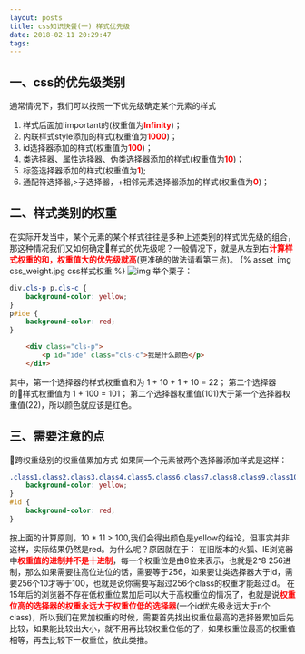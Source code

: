 ```yaml
---
layout: posts
title: css知识快餐(一) 样式优先级
date: 2018-02-11 20:29:47
tags:
---
```

## 一、css的优先级类别
通常情况下，我们可以按照一下优先级确定某个元素的样式
1. 样式后面加!important的(权重值为<font color="red">__Infinity__</font>)；
2. 内联样式style添加的样式(权重值为<font color="red">__1000__</font>)；
3. id选择器添加的样式(权重值为<font color="red">__100__</font>)；
4. 类选择器、属性选择器、伪类选择器添加的样式(权重值为<font color="red">__10__</font>)；
5. 标签选择器添加的样式(权重值为<font color="red">__1__</font>);
6. 通配符选择器,>子选择器，+相邻元素选择器添加的样式(权重值为<font color="red">__0__</font>)；
<!-- more -->

## 二、样式类别的权重
在实际开发当中，某个元素的某个样式往往是多种上述类别的样式优先级的组合，那这种情况我们又如何确定样式的优先级呢？一般情况下，就是从左到右<font color="red">__计算样式权重的和，权重值大的优先级就高__</font>(更准确的做法请看第三点)。
{% asset_img css_weight.jpg css样式权重 %}
![img](/wenqingxin/my-blog/blob/master/source/_posts/css知识快餐-一/css_weight.jpg)
举个栗子：
``` css
div.cls-p p.cls-c {
    background-color: yellow;
}
p#ide {
    background-color: red;
}
```
``` html
    <div class="cls-p">
        <p id="ide" class="cls-c">我是什么颜色</p>
    </div>
```
其中，第一个选择器的样式权重值和为 1 + 10 + 1 + 10 = 22；
第二个选择器的样式权重值为 1 + 100 = 101；
第二个选择器权重值(101)大于第一个选择器权重值(22)，所以颜色就应该是红色。
## 三、需要注意的点
跨权重级别的权重值累加方式
    如果同一个元素被两个选择器添加样式是这样：
``` css
.class1.class2.class3.class4.class5.class6.class7.class8.class9.class10.class11 {
    background-color: yellow;
}
#id {
    background-color: red;
}
```
按上面的计算原则，10 \* 11 > 100,我们会得出颜色是yellow的结论，但事实并非这样，实际结果仍然是red。为什么呢？原因就在于：
在旧版本的火狐、IE浏览器中<font color="red">__权重值的进制并不是十进制__</font>，每一个权重位是由8位来表示，也就是2^8 256进制，那么如果需要往高位进位的话，需要等于256，如果要让类选择器大于id，需要256个10才等于100，也就是说你需要写超过256个class的权重才能超过id。
在15年后的浏览器不存在低权重位累加后可以大于高权重位的情况了，也就是说<font color="red">__权重位高的选择器的权重永远大于权重位低的选择器__</font>(一个id优先级永远大于n个class)，所以我们在累加权重的时候，需要首先找出权重位最高的选择器累加后先比较，如果能比较出大小，就不用再比较权重位低的了，如果权重位最高的权重值相等，再去比较下一权重位，依此类推。